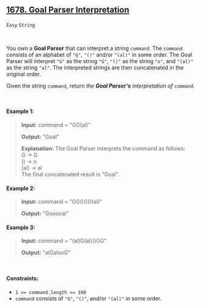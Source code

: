 ## [1678. Goal Parser Interpretation](https://leetcode.com/problems/goal-parser-interpretation)

<code>Easy</code> <code>String</code>

<br>

You own a __Goal Parser__ that can interpret a string <code>command</code>. The <code>command</code> consists of an alphabet of <code>"G"</code>, <code>"()"</code> and/or <code>"(al)"</code> in some order. The Goal Parser will interpret <code>"G"</code> as the string <code>"G"</code>, <code>"()"</code> as the string <code>"o"</code>, and <code>"(al)"</code> as the string <code>"al"</code>. The interpreted strings are then concatenated in the original order.

Given the string <code>command</code>, return *the __Goal Parser's__ interpretation of* <code>command</code>.

<br>

#### Example 1:

> __Input:__ command = "G()(al)"  
> 
> __Output:__ "Goal"  
> 
> __Explanation:__ The Goal Parser interprets the command as follows:  
> G -> G  
> () -> o  
> (al) -> al  
> The final concatenated result is "Goal".  

#### Example 2:

> __Input:__ command = "G()()()()(al)"  
> 
> __Output:__ "Gooooal"  

#### Example 3:

> __Input:__ command = "(al)G(al)()()G"  
>   
> __Output:__ "alGalooG"  

<br>

#### Constraints:

- <code>1 <= command.length <= 100</code>
- <code>command</code> consists of <code>"G"</code>, <code>"()"</code>, and/or <code>"(al)"</code> in some order.

